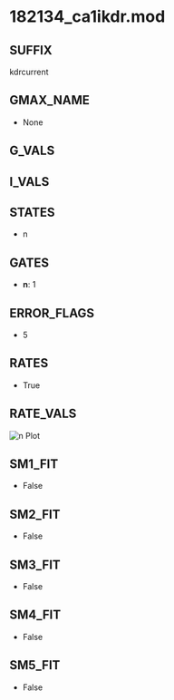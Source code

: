 # 182134_ca1ikdr.mod

## SUFFIX

kdrcurrent

## GMAX_NAME

- None

## G_VALS


## I_VALS


## STATES

- n

## GATES

- **n**: 1

## ERROR_FLAGS

- 5

## RATES

- True

## RATE_VALS

![n Plot](/Users/pbozelos/Dropbox/icg-Chai-Panos/supermodels/output_markdown_files/K/182134_ca1ikdr.mod/images/n.png)

## SM1_FIT

- False

## SM2_FIT

- False

## SM3_FIT

- False

## SM4_FIT

- False

## SM5_FIT

- False

